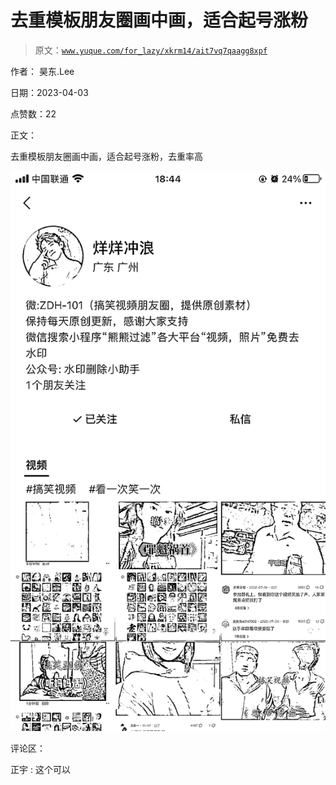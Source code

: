 # 去重模板朋友圈画中画，适合起号涨粉

> 原文：[`www.yuque.com/for_lazy/xkrm14/ait7vq7qaagg8xpf`](https://www.yuque.com/for_lazy/xkrm14/ait7vq7qaagg8xpf)

作者： 昊东.Lee

日期：2023-04-03

点赞数：22

正文：

去重模板朋友圈画中画，适合起号涨粉，去重率高

![](img/4f1939dd32f1f4e255276a27d3e6571f.png)

评论区：

正宇 : 这个可以




